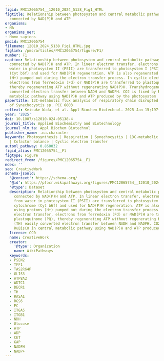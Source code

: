 ```yaml
---
figid: PMC12065754__12010_2024_5138_Fig1_HTML
figtitle: Relationship between photosystem and central metabolic pathway in cyanobacteria
  connected by NAD(P)H and ATP
organisms:
- NA
organisms_ner:
- Homo sapiens
pmcid: PMC12065754
filename: 12010_2024_5138_Fig1_HTML.jpg
figlink: /pmc/articles/PMC12065754/figure/F1/
number: F1
caption: Relationship between photosystem and central metabolic pathway in cyanobacteria
  connected by NAD(P)H and ATP. In linear electron transfer, electrons extracted from
  water in photosystem II (PSII) are transferred to photosystem I (PSI) via cytochrome
  (Cyt b6f) and used for NAD(P)H regeneration. ATP is also regenerated using protons
  (H+) pumped out during the electron transfer process. In cyclic electron transfer,
  electrons from ferredoxin (Fd) or NAD(P)H are transferred to plastoquinone (PQ),
  thereby regenerating ATP without regenerating NAD(P)H. Transhydrogenase (TH) easily
  converted electron transfer between NADH and NADPH. CO2 is fixed by RuBisCO in central
  metabolic pathway using NAD(P)H and ATP produced by the photosystem
papertitle: 13C-metabolic flux analysis of respiratory chain disrupted strain ΔndhF1
  of Synechocystis sp. PCC 6803
reftext: Keisuke Wada, et al. Appl Biochem Biotechnol. 2025 Jan 15;197(5).
year: '2025'
doi: 10.1007/s12010-024-05138-4
journal_title: Applied Biochemistry and Biotechnology
journal_nlm_ta: Appl Biochem Biotechnol
publisher_name: .na.character
keywords: Photosynthesis | Respiration | Synechocystis | 13C-metabolic flux analysis
  | Cofactor balance | Cyclic electron transfer
automl_pathway: 0.860032
figid_alias: PMC12065754__F1
figtype: Figure
redirect_from: /figures/PMC12065754__F1
ndex: ''
seo: CreativeWork
schema-jsonld:
  '@context': https://schema.org/
  '@id': https://pfocr.wikipathways.org/figures/PMC12065754__12010_2024_5138_Fig1_HTML.html
  '@type': Dataset
  description: Relationship between photosystem and central metabolic pathway in cyanobacteria
    connected by NAD(P)H and ATP. In linear electron transfer, electrons extracted
    from water in photosystem II (PSII) are transferred to photosystem I (PSI) via
    cytochrome (Cyt b6f) and used for NAD(P)H regeneration. ATP is also regenerated
    using protons (H+) pumped out during the electron transfer process. In cyclic
    electron transfer, electrons from ferredoxin (Fd) or NAD(P)H are transferred to
    plastoquinone (PQ), thereby regenerating ATP without regenerating NAD(P)H. Transhydrogenase
    (TH) easily converted electron transfer between NADH and NADPH. CO2 is fixed by
    RuBisCO in central metabolic pathway using NAD(P)H and ATP produced by the photosystem
  license: CC0
  name: CreativeWork
  creator:
    '@type': Organization
    name: WikiPathways
  keywords:
  - PSEN2
  - TFF1
  - TAS2R64P
  - GLIS3
  - ATP8A2
  - WDTC1
  - DECR1
  - TH
  - RASA1
  - RGS6
  - PC
  - ITGA5
  - ITGB1
  - NDH
  - Glucose
  - ATP
  - ADP
  - CET
  - GAP
  - NADPH
  - NADP+
---
```

